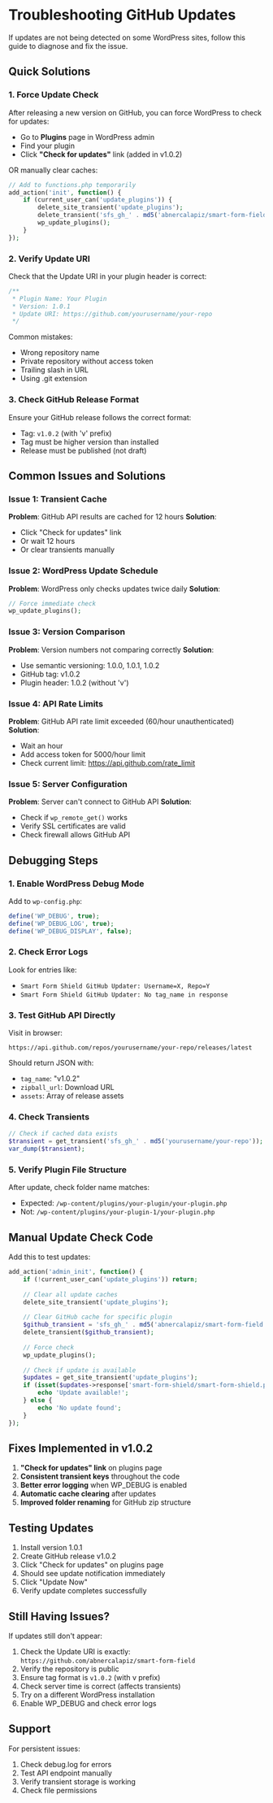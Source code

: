 # Troubleshooting GitHub Updates

If updates are not being detected on some WordPress sites, follow this guide to diagnose and fix the issue.

## Quick Solutions

### 1. Force Update Check
After releasing a new version on GitHub, you can force WordPress to check for updates:

- Go to **Plugins** page in WordPress admin
- Find your plugin
- Click **"Check for updates"** link (added in v1.0.2)

OR manually clear caches:

```php
// Add to functions.php temporarily
add_action('init', function() {
    if (current_user_can('update_plugins')) {
        delete_site_transient('update_plugins');
        delete_transient('sfs_gh_' . md5('abnercalapiz/smart-form-field'));
        wp_update_plugins();
    }
});
```

### 2. Verify Update URI
Check that the Update URI in your plugin header is correct:

```php
/**
 * Plugin Name: Your Plugin
 * Version: 1.0.1
 * Update URI: https://github.com/yourusername/your-repo
 */
```

Common mistakes:
- Wrong repository name
- Private repository without access token
- Trailing slash in URL
- Using .git extension

### 3. Check GitHub Release Format
Ensure your GitHub release follows the correct format:
- Tag: `v1.0.2` (with 'v' prefix)
- Tag must be higher version than installed
- Release must be published (not draft)

## Common Issues and Solutions

### Issue 1: Transient Cache
**Problem**: GitHub API results are cached for 12 hours
**Solution**: 
- Click "Check for updates" link
- Or wait 12 hours
- Or clear transients manually

### Issue 2: WordPress Update Schedule
**Problem**: WordPress only checks updates twice daily
**Solution**:
```php
// Force immediate check
wp_update_plugins();
```

### Issue 3: Version Comparison
**Problem**: Version numbers not comparing correctly
**Solution**: 
- Use semantic versioning: 1.0.0, 1.0.1, 1.0.2
- GitHub tag: v1.0.2
- Plugin header: 1.0.2 (without 'v')

### Issue 4: API Rate Limits
**Problem**: GitHub API rate limit exceeded (60/hour unauthenticated)
**Solution**: 
- Wait an hour
- Add access token for 5000/hour limit
- Check current limit: https://api.github.com/rate_limit

### Issue 5: Server Configuration
**Problem**: Server can't connect to GitHub API
**Solution**:
- Check if `wp_remote_get()` works
- Verify SSL certificates are valid
- Check firewall allows GitHub API

## Debugging Steps

### 1. Enable WordPress Debug Mode
Add to `wp-config.php`:
```php
define('WP_DEBUG', true);
define('WP_DEBUG_LOG', true);
define('WP_DEBUG_DISPLAY', false);
```

### 2. Check Error Logs
Look for entries like:
- `Smart Form Shield GitHub Updater: Username=X, Repo=Y`
- `Smart Form Shield GitHub Updater: No tag_name in response`

### 3. Test GitHub API Directly
Visit in browser:
```
https://api.github.com/repos/yourusername/your-repo/releases/latest
```

Should return JSON with:
- `tag_name`: "v1.0.2"
- `zipball_url`: Download URL
- `assets`: Array of release assets

### 4. Check Transients
```php
// Check if cached data exists
$transient = get_transient('sfs_gh_' . md5('yourusername/your-repo'));
var_dump($transient);
```

### 5. Verify Plugin File Structure
After update, check folder name matches:
- Expected: `/wp-content/plugins/your-plugin/your-plugin.php`
- Not: `/wp-content/plugins/your-plugin-1/your-plugin.php`

## Manual Update Check Code

Add this to test updates:

```php
add_action('admin_init', function() {
    if (!current_user_can('update_plugins')) return;
    
    // Clear all update caches
    delete_site_transient('update_plugins');
    
    // Clear GitHub cache for specific plugin
    $github_transient = 'sfs_gh_' . md5('abnercalapiz/smart-form-field');
    delete_transient($github_transient);
    
    // Force check
    wp_update_plugins();
    
    // Check if update is available
    $updates = get_site_transient('update_plugins');
    if (isset($updates->response['smart-form-shield/smart-form-shield.php'])) {
        echo 'Update available!';
    } else {
        echo 'No update found';
    }
});
```

## Fixes Implemented in v1.0.2

1. **"Check for updates" link** on plugins page
2. **Consistent transient keys** throughout the code
3. **Better error logging** when WP_DEBUG is enabled
4. **Automatic cache clearing** after updates
5. **Improved folder renaming** for GitHub zip structure

## Testing Updates

1. Install version 1.0.1
2. Create GitHub release v1.0.2
3. Click "Check for updates" on plugins page
4. Should see update notification immediately
5. Click "Update Now"
6. Verify update completes successfully

## Still Having Issues?

If updates still don't appear:

1. Check the Update URI is exactly: `https://github.com/abnercalapiz/smart-form-field`
2. Verify the repository is public
3. Ensure tag format is `v1.0.2` (with v prefix)
4. Check server time is correct (affects transients)
5. Try on a different WordPress installation
6. Enable WP_DEBUG and check error logs

## Support

For persistent issues:
1. Check debug.log for errors
2. Test API endpoint manually
3. Verify transient storage is working
4. Check file permissions